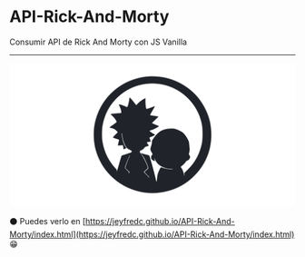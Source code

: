 # API-Rick-And-Morty

Consumir API de Rick And Morty con JS Vanilla
___

![static/images/API.png](static/images/API.png)

:black_circle: Puedes verlo en [https://jeyfredc.github.io/API-Rick-And-Morty/index.html](https://jeyfredc.github.io/API-Rick-And-Morty/index.html) :grin:
